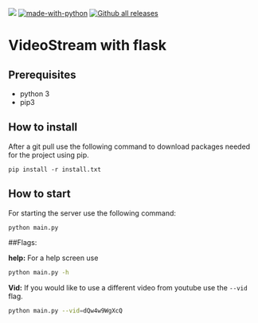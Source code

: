 ![](https://github.com/RemcoDewlde/videostreamflask/workflows/Python%20application%20tests/badge.svg)  [![made-with-python](https://img.shields.io/badge/Made%20with-Python-1f425f.svg)](https://www.python.org/) [![Github all releases](https://img.shields.io/github/downloads/Naereen/StrapDown.js/total.svg)](https://GitHub.com/Naereen/StrapDown.js/releases/)


# VideoStream with flask  

## Prerequisites
* python 3
* pip3

## How to install
After a git pull use the following command to download packages needed for the project using pip.

    pip install -r install.txt


## How to start
For starting the server use the following command:

    python main.py

##Flags:

**help:** For a help screen use

```bash
python main.py -h

```
**Vid:** If you would like to use a different video from youtube use the ``--vid`` flag. 

```bash
python main.py --vid=dQw4w9WgXcQ

```